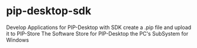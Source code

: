 # pip-desktop-sdk
Develop Applications for PIP-Desktop with SDK create a .pip file and upload it to PIP-Store The Software Store for PIP-Desktop the PC's SubSystem for Windows
